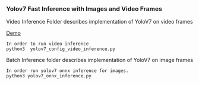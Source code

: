 ### Yolov7 Fast Inference with Images and Video Frames

Video Inference Folder describes implementation of YoloV7 on video frames

[Demo](https://youtu.be/s4YrJ4essGY)
```shell
In order to run video inference 
python3  yolov7_config_video_inference.py
```
Batch Inference folder describes implementation of YoloV7 on image frames
```shell
In order run yolov7 onnx inference for images.
python3 yolov7_onnx_inference.py
```
